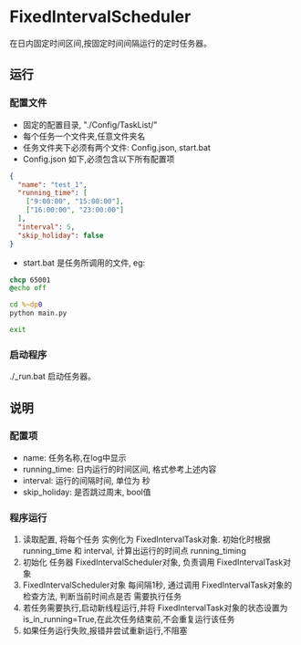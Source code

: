 # FixedIntervalScheduler

在日内固定时间区间,按固定时间间隔运行的定时任务器。

## 运行

### 配置文件

- 固定的配置目录, "./Config/TaskList/"
- 每个任务一个文件夹,任意文件夹名
- 任务文件夹下必须有两个文件: Config.json, start.bat
- Config.json 如下,必须包含以下所有配置项
```json
{
  "name": "test_1",
  "running_time": [
    ["9:00:00", "15:00:00"],
    ["16:00:00", "23:00:00"]
  ],
  "interval": 5,
  "skip_holiday": false
}
```
- start.bat 是任务所调用的文件, eg:
```bat
chcp 65001
@echo off

cd %~dp0
python main.py

exit
```

### 启动程序
./_run.bat 启动任务器。

## 说明

### 配置项

- name: 任务名称,在log中显示
- running_time: 日内运行的时间区间, 格式参考上述内容
- interval: 运行的间隔时间, 单位为 秒
- skip_holiday: 是否跳过周末, bool值

### 程序运行

1. 读取配置, 将每个任务 实例化为 FixedIntervalTask对象. 初始化时根据 running_time 和 interval, 计算出运行的时间点 running_timing 
2. 初始化 任务器 FixedIntervalScheduler对象, 负责调用 FixedIntervalTask对象
3. FixedIntervalScheduler对象 每间隔1秒, 通过调用 FixedIntervalTask对象的检查方法, 判断当前时间点是否 需要执行任务
4. 若任务需要执行,启动新线程运行,并将 FixedIntervalTask对象的状态设置为 is_in_running=True,在此次任务结束前,不会重复运行该任务
5. 如果任务运行失败,报错并尝试重新运行,不阻塞

